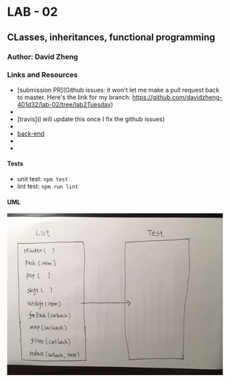 # LAB - 02

## CLasses, inheritances, functional programming 

### Author: David Zheng 

### Links and Resources
* [submission PR](Github issues: it won't let me make a pull request back to master. Here's the link for my branch: https://github.com/davidzheng-401d32/lab-02/tree/lab2Tuesday)
* 
* [travis](I will update this once I fix the github issues)
* 
* [back-end](https://davidzheng-lab-02.herokuapp.com/) 
* 
* 


  
#### Tests
* unit test: `npm test`
* lint test: `npm run lint`

#### UML
![image](lab02-uml.jpg)

